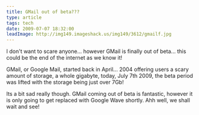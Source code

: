 ```yaml
---
title: GMail out of beta???
type: article
tags: tech
date: 2009-07-07 18:32:00
leadImage: http://img149.imageshack.us/img149/3612/gmailf.jpg
---
```

<p>I don't want to scare anyone... however GMail is finally out of beta... this could be the end of the internet as we know it!</p>
<p>GMail, or Google Mail, started back in April... 2004 offering users a scary amount of storage, a whole gigabyte, today, July 7th 2009, the beta period was lifted with the storage being just over 7Gb!</p>
<p>Its a bit sad really though. GMail coming out of beta is fantastic, however it is only going to get replaced with Google Wave shortly.  Ahh well, we shall wait and see!</p>
